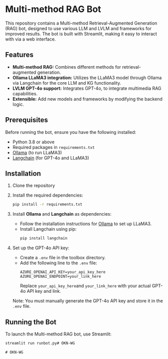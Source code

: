 # Multi-method RAG Bot

This repository contains a Multi-method Retrieval-Augmented Generation (RAG) bot, designed to use various LLM and LVLM and frameworks for improved results. The bot is built with Streamlit, making it easy to interact with via a web interface.

## Features
- **Multi-method RAG:** Combines different methods for retrieval-augmented generation.
- **Ollama LLaMA3 integration:** Utilizes the LLaMA3 model through Ollama via Langchain for the core LLM and KG functionality.
- **LVLM GPT-4o support:** Integrates GPT-4o, to integrate multimedia RAG capabilities.
- **Extensible:** Add new models and frameworks by modifying the backend logic.

## Prerequisites
Before running the bot, ensure you have the following installed:

- Python 3.8 or above
- Required packages in `requirements.txt`
- [Ollama](https://ollama.com/) (to run LLaMA3)
- [Langchain](https://python.langchain.com/) (for GPT-4o and LLaMA3)

## Installation

1. Clone the repository
    
2. Install the required dependencies:
    ```bash
    pip install -r requirements.txt
    ```

3. Install **Ollama** and **Langchain** as dependencies:
    - Follow the installation instructions for [Ollama](https://ollama.com) to set up LLaMA3.
    - Install Langchain using pip:
      ```bash
      pip install langchain
      ```

4. Set up the GPT-4o API key:
    - Create a `.env` file in the toolbox directory.
    - Add the following line to the `.env` file:
      ```env
      AZURE_OPENAI_API_KEY=your_api_key_here
      AZURE_OPENAI_ENDPOINT=your_link_here
      ```
      Replace `your_api_key_here`and  `your_link_here` with your actual GPT-4o API key and link.
    
    Note: You must manually generate the GPT-4o API key and store it in the `.env` file.

## Running the Bot

To launch the Multi-method RAG bot, use Streamlit:

```bash
streamlit run runbot.py#   O K N - W G  
 #   O K N - W G  
 